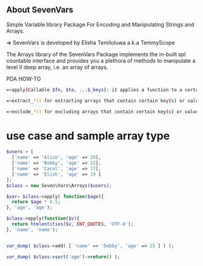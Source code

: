 ## About SevenVars
Simple Variable library Package For Encoding and Manipulating Strings and Arrays.

=> SevenVars is developed by Elisha Temiloluwa a.k.a TemmyScope	

The Arrays library of the SevenVars Package implements the in-built spl countable interface and provides you a plethora of methods to manipulate a level II deep array, i.e. an array of arrays.

PDA HOW-TO

```bash
=>apply(Callable $fn, $to, ...$_keys): it applies a function to a certain key or keys and stores it on the 'to' key.

=>extract_*() for extracting arrays that contain certain key(s) or values

=>exclude_*() for excluding arrays that contain certain key(s) or values
```

# use case and sample array type

```php
$users = [
  ['name' => 'Alice', 'age' => 20],
  ['name' => 'Bobby', 'age' => 22],
  ['name' => 'Carol', 'age' => 17],
  ['name' => 'Elish', 'age' => 19 ]
];
$class = new Seven\Vars\Arrays($users);

$var= $class->apply( function($age){ 
  return $age * 0.5;
}, 'age', 'age');

$class->apply(function($v){
  return htmlentities($v, ENT_QUOTES, 'UTF-8');
}, 'name', 'name');


var_dump( $class->add( [ 'name' => 'Debby', 'age' => 15 ] ) );

var_dump( $class->sort('age')->return() );

```